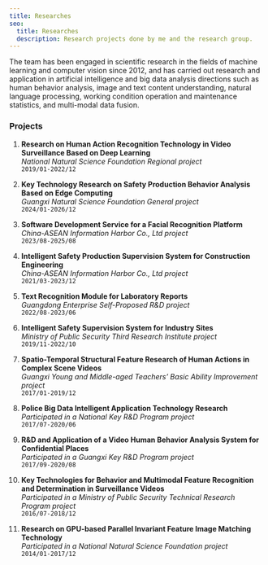 ```yaml
---
title: Researches
seo:
  title: Researches
  description: Research projects done by me and the research group.
---
```


The team has been engaged in scientific research in the fields of machine learning and computer vision since 2012, and has carried out research and application in artificial intelligence and big data analysis directions such as human behavior analysis, image and text content understanding, natural language processing, working condition operation and maintenance statistics, and multi-modal data fusion.

### Projects

1. **Research on Human Action Recognition Technology in Video Surveillance Based on Deep Learning** \
   _National Natural Science Foundation Regional project_ \
   `2019/01-2022/12`

2. **Key Technology Research on Safety Production Behavior Analysis Based on Edge Computing** \
   _Guangxi Natural Science Foundation General project_ \
   `2024/01-2026/12`

3. **Software Development Service for a Facial Recognition Platform** \
   _China-ASEAN Information Harbor Co., Ltd project_ \
   `2023/08-2025/08`

4. **Intelligent Safety Production Supervision System for Construction Engineering** \
   _China-ASEAN Information Harbor Co., Ltd project_ \
   `2021/03-2023/12`

5. **Text Recognition Module for Laboratory Reports** \
   _Guangdong Enterprise Self-Proposed R&D project_ \
   `2022/08-2023/06`

6. **Intelligent Safety Supervision System for Industry Sites** \
   _Ministry of Public Security Third Research Institute project_ \
   `2019/11-2022/10`

7. **Spatio-Temporal Structural Feature Research of Human Actions in Complex Scene Videos** \
   _Guangxi Young and Middle-aged Teachers’ Basic Ability Improvement project_ \
   `2017/01-2019/12`

8. **Police Big Data Intelligent Application Technology Research** \
   _Participated in a National Key R&D Program project_ \
   `2017/07-2020/06`

9. **R&D and Application of a Video Human Behavior Analysis System for Confidential Places** \
   _Participated in a Guangxi Key R&D Program project_ \
   `2017/09-2020/08`

10. **Key Technologies for Behavior and Multimodal Feature Recognition and Determination in Surveillance Videos** \
    _Participated in a Ministry of Public Security Technical Research Program project_ \
    `2016/07-2018/12`

11. **Research on GPU-based Parallel Invariant Feature Image Matching Technology** \
    _Participated in a National Natural Science Foundation project_ \
    `2014/01-2017/12`
